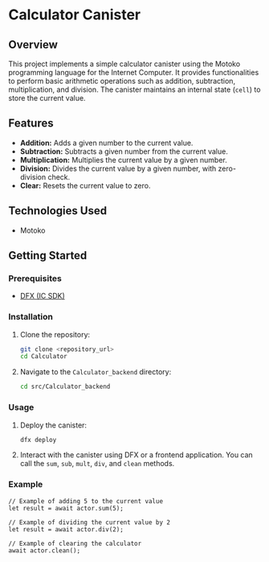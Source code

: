 # Calculator Canister

## Overview

This project implements a simple calculator canister using the Motoko programming language for the Internet Computer. It provides functionalities to perform basic arithmetic operations such as addition, subtraction, multiplication, and division. The canister maintains an internal state (`cell`) to store the current value.

## Features

*   **Addition:** Adds a given number to the current value.
*   **Subtraction:** Subtracts a given number from the current value.
*   **Multiplication:** Multiplies the current value by a given number.
*   **Division:** Divides the current value by a given number, with zero-division check.
*   **Clear:** Resets the current value to zero.

## Technologies Used

*   Motoko

## Getting Started

### Prerequisites

*   [DFX (IC SDK)](https://internetcomputer.org/docs/current/developer-docs/setup/install/index.mdx)

### Installation

1.  Clone the repository:

    ```bash
    git clone <repository_url>
    cd Calculator
    ```

2.  Navigate to the `Calculator_backend` directory:

    ```bash
    cd src/Calculator_backend
    ```

### Usage

1.  Deploy the canister:

    ```bash
    dfx deploy
    ```

2.  Interact with the canister using DFX or a frontend application. You can call the `sum`, `sub`, `mult`, `div`, and `clean` methods.

### Example

```motoko
// Example of adding 5 to the current value
let result = await actor.sum(5);

// Example of dividing the current value by 2
let result = await actor.div(2);

// Example of clearing the calculator
await actor.clean();